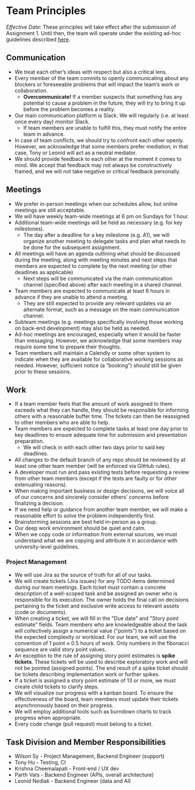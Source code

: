 # Team Principles

*Effective Date:* These principles will take effect after the submission of Assignment 1. Until then, the team will operate under the existing ad-hoc guidelines described [here](https://docs.google.com/document/d/1uAUhIbC1iHslmCeaTo5hZo7XY8BmFoIIOOKRFhju4Rk/edit?usp=sharing).

## Communication

- We treat each other’s ideas with respect but also a critical lens.
- Every member of the team commits to openly communicating about any blockers or foreseeable problems that will impact the team’s work or collaboration.
  - **Overcommunicate!** If a member suspects that something has any potential to cause a problem in the future, they will try to bring it up before the problem becomes a reality.
- Our main communication platform is Slack. We will regularly (i.e. at least once every day) monitor Slack.
  - If team members are unable to fulfill this, they must notify the entire team in advance.
- In case of team conflicts, we should try to confront each other openly. However, we acknowledge that some members prefer mediation; in that case, Tony or Leonid will act as a neutral mediator.
- We should provide feedback to each other at the moment it comes to mind. We accept that feedback may not always be constructively framed, and we will not take negative or critical feedback personally.

## Meetings

- We prefer in-person meetings when our schedules allow, but online meetings are still acceptable.
- We will have weekly team-wide meetings at 6 pm on Sundays for 1 hour.
- Additional team-wide meetings will be held as necessary (e.g. for key milestones).
  - The day after a deadline for a key milestone (e.g. A1), we will organize another meeting to delegate tasks and plan what needs to be done for the subsequent assignment.
- All meetings will have an agenda outlining what should be discussed during the meeting, along with meeting minutes and next steps that members are expected to complete by the next meeting (or other deadlines as applicable)
  - Next steps will be communicated via the main communication channel (specified above) after each meeting in a shared channel.
- Team members are expected to communicate at least 6 hours in advance if they are unable to attend a meeting.
  - They are still expected to provide any relevant updates via an alternate format, such as a message on the main communication channel.
- Subteam meetings (e.g. meetings specifically involving those working on back-end development) may also be held as needed.
- Ad-hoc meetings are encouraged, especially when it would be faster than messaging. However, we acknowledge that some members may require some time to prepare their thoughts.
- Team members will maintain a Calendly or some other system to indicate when they are available for collaborative working sessions as needed. However, sufficient notice (a “booking”) should still be given prior to these sessions.

## Work

- If a team member feels that the amount of work assigned to them exceeds what they can handle, they should be responsible for informing others with a reasonable buffer time. The tickets can then be reassigned to other members who are able to help.
- Team members are expected to complete tasks at least one day prior to key deadlines to ensure adequate time for submission and presentation preparation.
  - We will check in with each other two days prior to said key deadlines.
- All changes to the default branch of any repo should be reviewed by at least one other team member (will be enforced via GitHub rules).
- A developer must run and pass existing tests before requesting a review from other team members (except if the tests are faulty or for other extenuating reasons).
- When making important business or design decisions, we will voice all of our concerns and sincerely consider others’ concerns before finalizing a decision.
- If we need help or guidance from another team member, we will make a reasonable effort to solve the problem independently first.
- Brainstorming sessions are best held in-person as a group.
- Our deep work environment should be quiet and calm.
- When we copy code or information from external sources, we must understand what we are copying and attribute it in accordance with university-level guidelines.

### Project Management

- We will use Jira as the source of truth for all of our tasks.
- We will create tickets (Jira issues) for any TODO items determined during our team meetings. Each ticket must contain a concrete description of a well-scoped task and be assigned an owner who is responsible for its execution. The owner holds the final call on decisions pertaining to the ticket and exclusive write access to relevant assets (code or documents).
- When creating a ticket, we will fill in the "Due date" and "Story point estimate" fields. Team members who are knowledgeable about the task will collectively assign a numerical value ("points") to a ticket based on the expected complexity or workload. For our team, we will use the convention of 1 point ≈ 0.5 hours of work. Only numbers in the fibonacci sequence are valid story point values.
- An exception to the rule of assigning story point estimates is **spike tickets**. These tickets will be used to describe exploratory work and will not be pointed (assigned points). The end result of a spike ticket should be tickets describing implementation work or further spikes.
- If a ticket is assigned a story point estimate of 13 or more, we must create child tickets to clarify steps.
- We will visualize our progress with a kanban board. To ensure the effectiveness of the board, team members must update their tickets asynchronously based on their progress.
- We will employ additional tools such as burndown charts to track progress when appropriate.
- Every code change (pull request) must belong to a ticket.

## Task Division and Member Responsibilities

- Wilson Sy - Project Management, Backend Engineer (support)
- Tony Hu - Testing, CI
- Krishna Cheemalapati - Front-end / UX dev
- Parth Vats - Backend Engineer (APIs, overall architecture)
- Leonid Nediak - Backend Engineer (data and AI)
